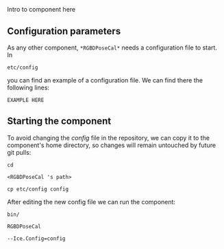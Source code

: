 ```
```
#
``` RGBDPoseCal
```
Intro to component here


## Configuration parameters
As any other component,
``` *RGBDPoseCal* ```
needs a configuration file to start. In

    etc/config

you can find an example of a configuration file. We can find there the following lines:

    EXAMPLE HERE


## Starting the component
To avoid changing the *config* file in the repository, we can copy it to the component's home directory, so changes will remain untouched by future git pulls:

    cd

``` <RGBDPoseCal 's path> ```

    cp etc/config config

After editing the new config file we can run the component:

    bin/

```RGBDPoseCal ```

    --Ice.Config=config
